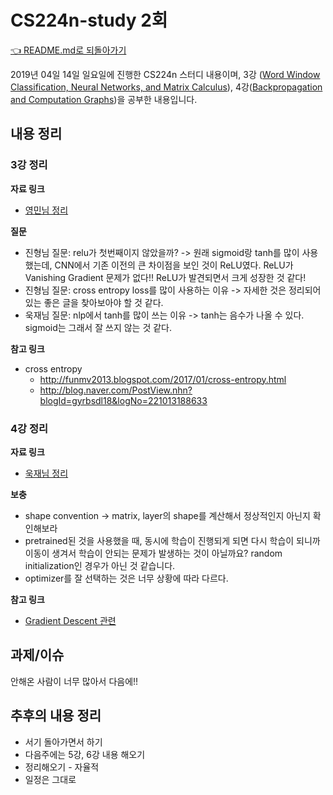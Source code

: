 # CS224n-study 2회

[👈 README.md로 되돌아가기](../README.md)

2019년 04일 14일 일요일에 진행한 CS224n 스터디 내용이며, 3강 ([Word Window Classification, Neural Networks, and Matrix Calculus](http://web.stanford.edu/class/cs224n/slides/cs224n-2019-lecture03-neuralnets.pdf)), 4강([Backpropagation and Computation Graphs](http://web.stanford.edu/class/cs224n/slides/cs224n-2019-lecture04-backprop.pdf))을 공부한 내용입니다.

## 내용 정리

### 3강 정리

**자료 링크**

* [영민님 정리](https://baekyeongmin.github.io/cs224n/cs224n_lecture3/)

**질문**

* 진형님 질문: relu가 첫번째이지 않았을까? -> 원래 sigmoid랑 tanh를 많이 사용했는데, CNN에서 기존 이전의 큰 차이점을 보인 것이 ReLU였다. ReLU가 Vanishing Gradient 문제가 없다!! ReLU가 발견되면서 크게 성장한 것 같다!
* 진형님 질문: cross entropy loss를 많이 사용하는 이유 -> 자세한 것은 정리되어있는 좋은 글을 찾아보아야 할 것 같다.
* 욱재님 질문: nlp에서 tanh를 많이 쓰는 이유 -> tanh는 음수가 나올 수 있다. sigmoid는 그래서 잘 쓰지 않는 것 같다.

**참고 링크**

* cross entropy
  * http://funmv2013.blogspot.com/2017/01/cross-entropy.html
  * http://blog.naver.com/PostView.nhn?blogId=gyrbsdl18&logNo=221013188633

### 4강 정리

**자료 링크**

* [욱재님 정리](https://jeongukjae.github.io/posts/cs224n-lecture-4-back-propagation/)

**보충**

* shape convention -> matrix, layer의 shape를 계산해서 정상적인지 아닌지 확인해보라
* pretrained된 것을 사용했을 때, 동시에 학습이 진행되게 되면 다시 학습이 되니까 이동이 생겨서 학습이 안되는 문제가 발생하는 것이 아닐까요? random initialization인 경우가 아닌 것 같습니다.
* optimizer를 잘 선택하는 것은 너무 상황에 따라 다르다.

**참고 링크**

* [Gradient Descent 관련](http://shuuki4.github.io/deep%20learning/2016/05/20/Gradient-Descent-Algorithm-Overview.html)

## 과제/이슈

안해온 사람이 너무 많아서 다음에!!

## 추후의 내용 정리

* 서기 돌아가면서 하기
* 다음주에는 5강, 6강 내용 해오기
* 정리해오기 - 자율적
* 일정은 그대로
